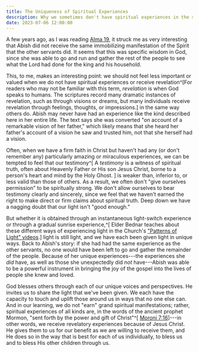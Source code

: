 ```yaml
---
title: The Uniqueness of Spiritual Experiences
description: Why we sometimes don't have spiritual experiences in the same way others do
date: 2023-07-06 12:00:00
---
```


A few years ago, as I was reading
[Alma 19](https://www.churchofjesuschrist.org/study/scriptures/bofm/alma/19?lang=eng),
it struck me as very interesting that Abish did not receive the same
immobilizing manifestation of the Spirit that the other servants did. It seems
that this was specific wisdom in God, since she was able to go and run and
gather the rest of the people to see what the Lord had done for the king and his
household.

This, to me, makes an interesting point: we should not feel less important or
valued when we do not have spiritual experiences or receive revelation^[For
readers who may not be familiar with this term, _revelation_ is when God speaks
to humans. The scriptures record many dramatic instances of revelation, such as
through visions or dreams, but many individuals receive revelation through
feelings, thoughts, or impressions.] in the same way others do. Abish may never
have had an experience like the kind described here in her entire life. The text
says she was converted "on account of a remarkable vision of her father," which
likely means that she heard her father's account of a vision he saw and trusted
him, not that she herself had a vision.

Often, when we have a firm faith in Christ but haven't had any (or don't
remember any) particularly amazing or miraculous experiences, we can be tempted
to feel that our testimony^[ A _testimony_ is a witness of spiritual truth,
often about Heavenly Father or His son Jesus Christ, borne to a person's heart
and mind by the Holy Ghost. ] is weaker than, inferior to, or less valid than
those of others. As a result, we often don't "give ourselves permission" to be
spiritually strong. We don't allow ourselves to bear testimony clearly and
sincerely, since we feel that we haven't earned the right to make direct or firm
claims about spiritual truth. Deep down we have a nagging doubt that our light
isn't "good enough."

But whether it is obtained through an instantaneous light-switch experience or
through a gradual sunrise experience,^[ Elder Bednar teaches about these
different ways of experiencing light in the Church's
["Patterns of Light" videos](https://www.youtube.com/playlist?list=PLrxrX4-JjqEMOU52TiD2R7is8lAjMZ_8v).]
light is still light, and we have each been given light in unique ways. Back to
Abish's story: if she had had the same experience as the other servants, no one
would have been left to go and gather the remainder of the people. Because of
her unique experiences---the experiences she _did_ have, as well as those she
unexpectedly did _not_ have---Abish was able to be a powerful instrument in
bringing the joy of the gospel into the lives of people she knew and loved.

God blesses others through each of our unique voices and perspectives. He
invites us to share the light that we've been given. We each have the capacity
to touch and uplift those around us in ways that no one else can. And in our
learning, we do not "earn" grand spiritual manifestations; rather, spiritual
experiences of all kinds are, in the words of the ancient prophet Mormon, "sent
forth by the power and gift of Christ"^[
[Moroni 7:16](https://www.churchofjesuschrist.org/study/scriptures/bofm/moro/7?lang=eng&id=p16#p16)]---in
other words, we receive revelatory experiences because of Jesus Christ. He gives
them to us for our benefit as we are willing to receive them, and He does so in
the way that is best for each of us individually, to bless us and to bless His
other children through us.
